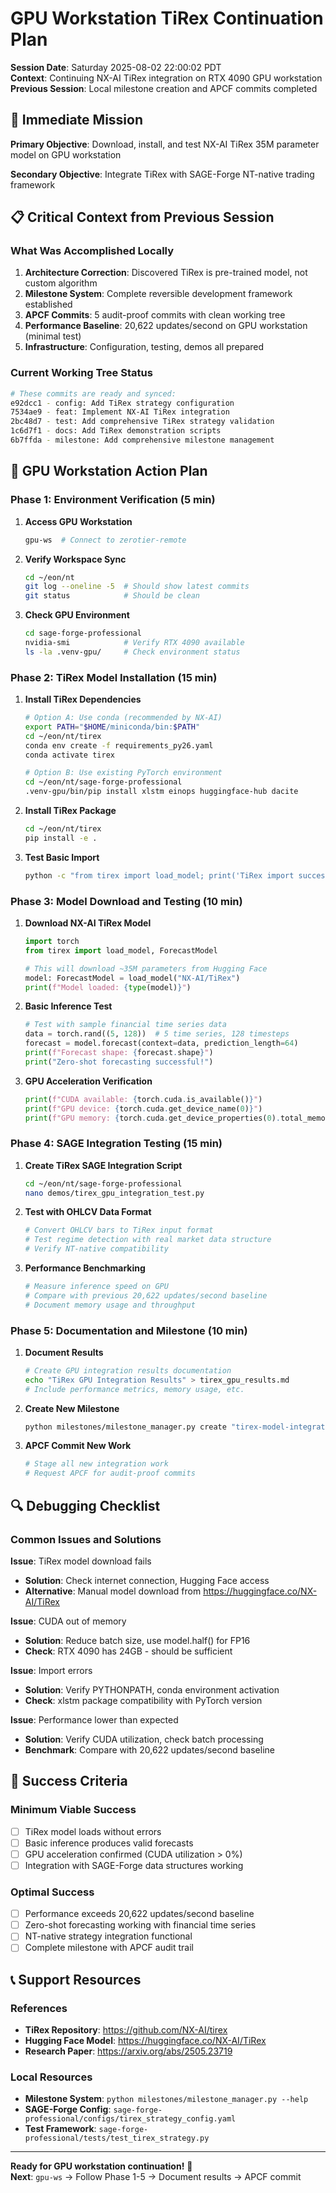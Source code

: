 # GPU Workstation TiRex Continuation Plan

**Session Date**: Saturday 2025-08-02 22:00:02 PDT  
**Context**: Continuing NX-AI TiRex integration on RTX 4090 GPU workstation  
**Previous Session**: Local milestone creation and APCF commits completed

## 🎯 Immediate Mission

**Primary Objective**: Download, install, and test NX-AI TiRex 35M parameter model on GPU workstation

**Secondary Objective**: Integrate TiRex with SAGE-Forge NT-native trading framework

## 📋 Critical Context from Previous Session

### What Was Accomplished Locally
1. **Architecture Correction**: Discovered TiRex is pre-trained model, not custom algorithm
2. **Milestone System**: Complete reversible development framework established
3. **APCF Commits**: 5 audit-proof commits with clean working tree
4. **Performance Baseline**: 20,622 updates/second on GPU workstation (minimal test)
5. **Infrastructure**: Configuration, testing, demos all prepared

### Current Working Tree Status
```bash
# These commits are ready and synced:
e92dcc1 - config: Add TiRex strategy configuration
7534ae9 - feat: Implement NX-AI TiRex integration 
2bc48d7 - test: Add comprehensive TiRex strategy validation
1c6d7f1 - docs: Add TiRex demonstration scripts
6b7ffda - milestone: Add comprehensive milestone management
```

## 🚀 GPU Workstation Action Plan

### Phase 1: Environment Verification (5 min)

1. **Access GPU Workstation**
   ```bash
   gpu-ws  # Connect to zerotier-remote
   ```

2. **Verify Workspace Sync**
   ```bash
   cd ~/eon/nt
   git log --oneline -5  # Should show latest commits
   git status            # Should be clean
   ```

3. **Check GPU Environment**
   ```bash
   cd sage-forge-professional
   nvidia-smi            # Verify RTX 4090 available
   ls -la .venv-gpu/     # Check environment status
   ```

### Phase 2: TiRex Model Installation (15 min)

1. **Install TiRex Dependencies**
   ```bash
   # Option A: Use conda (recommended by NX-AI)
   export PATH="$HOME/miniconda/bin:$PATH"
   cd ~/eon/nt/tirex
   conda env create -f requirements_py26.yaml
   conda activate tirex
   
   # Option B: Use existing PyTorch environment
   cd ~/eon/nt/sage-forge-professional
   .venv-gpu/bin/pip install xlstm einops huggingface-hub dacite
   ```

2. **Install TiRex Package**
   ```bash
   cd ~/eon/nt/tirex
   pip install -e .
   ```

3. **Test Basic Import**
   ```bash
   python -c "from tirex import load_model; print('TiRex import successful')"
   ```

### Phase 3: Model Download and Testing (10 min)

1. **Download NX-AI TiRex Model**
   ```python
   import torch
   from tirex import load_model, ForecastModel
   
   # This will download ~35M parameters from Hugging Face
   model: ForecastModel = load_model("NX-AI/TiRex")
   print(f"Model loaded: {type(model)}")
   ```

2. **Basic Inference Test**
   ```python
   # Test with sample financial time series data
   data = torch.rand((5, 128))  # 5 time series, 128 timesteps
   forecast = model.forecast(context=data, prediction_length=64)
   print(f"Forecast shape: {forecast.shape}")
   print("Zero-shot forecasting successful!")
   ```

3. **GPU Acceleration Verification**
   ```python
   print(f"CUDA available: {torch.cuda.is_available()}")
   print(f"GPU device: {torch.cuda.get_device_name(0)}")
   print(f"GPU memory: {torch.cuda.get_device_properties(0).total_memory // 1e9:.1f}GB")
   ```

### Phase 4: SAGE Integration Testing (15 min)

1. **Create TiRex SAGE Integration Script**
   ```bash
   cd ~/eon/nt/sage-forge-professional
   nano demos/tirex_gpu_integration_test.py
   ```

2. **Test with OHLCV Data Format**
   ```python
   # Convert OHLCV bars to TiRex input format
   # Test regime detection with real market data structure
   # Verify NT-native compatibility
   ```

3. **Performance Benchmarking**
   ```python
   # Measure inference speed on GPU
   # Compare with previous 20,622 updates/second baseline
   # Document memory usage and throughput
   ```

### Phase 5: Documentation and Milestone (10 min)

1. **Document Results**
   ```bash
   # Create GPU integration results documentation
   echo "TiRex GPU Integration Results" > tirex_gpu_results.md
   # Include performance metrics, memory usage, etc.
   ```

2. **Create New Milestone**
   ```bash
   python milestones/milestone_manager.py create "tirex-model-integrated"
   ```

3. **APCF Commit New Work**
   ```bash
   # Stage all new integration work
   # Request APCF for audit-proof commits
   ```

## 🔍 Debugging Checklist

### Common Issues and Solutions

**Issue**: TiRex model download fails
- **Solution**: Check internet connection, Hugging Face access
- **Alternative**: Manual model download from https://huggingface.co/NX-AI/TiRex

**Issue**: CUDA out of memory
- **Solution**: Reduce batch size, use model.half() for FP16
- **Check**: RTX 4090 has 24GB - should be sufficient

**Issue**: Import errors
- **Solution**: Verify PYTHONPATH, conda environment activation
- **Check**: xlstm package compatibility with PyTorch version

**Issue**: Performance lower than expected
- **Solution**: Verify CUDA utilization, check batch processing
- **Benchmark**: Compare with 20,622 updates/second baseline

## 🎯 Success Criteria

### Minimum Viable Success
- [ ] TiRex model loads without errors
- [ ] Basic inference produces valid forecasts
- [ ] GPU acceleration confirmed (CUDA utilization > 0%)
- [ ] Integration with SAGE-Forge data structures working

### Optimal Success
- [ ] Performance exceeds 20,622 updates/second baseline
- [ ] Zero-shot forecasting working with financial time series
- [ ] NT-native strategy integration functional
- [ ] Complete milestone with APCF audit trail

## 📞 Support Resources

### References
- **TiRex Repository**: https://github.com/NX-AI/tirex
- **Hugging Face Model**: https://huggingface.co/NX-AI/TiRex
- **Research Paper**: https://arxiv.org/abs/2505.23719

### Local Resources
- **Milestone System**: `python milestones/milestone_manager.py --help`
- **SAGE-Forge Config**: `sage-forge-professional/configs/tirex_strategy_config.yaml`
- **Test Framework**: `sage-forge-professional/tests/test_tirex_strategy.py`

---

**Ready for GPU workstation continuation!** 🚀  
**Next**: `gpu-ws` → Follow Phase 1-5 → Document results → APCF commit